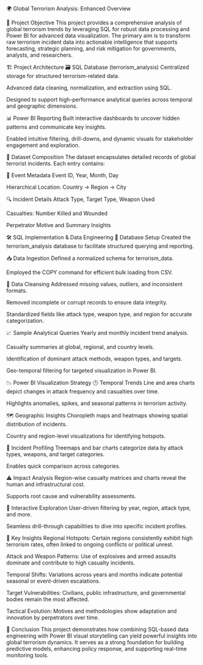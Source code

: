 🌍 Global Terrorism Analysis: Enhanced Overview

📌 Project Objective
This project provides a comprehensive analysis of global terrorism trends by leveraging SQL for robust data processing and Power BI for advanced data visualization. The primary aim is to transform raw terrorism incident data into actionable intelligence that supports forecasting, strategic planning, and risk mitigation for governments, analysts, and researchers.

🏗️ Project Architecture
🗃️ SQL Database (terrorism_analysis)
Centralized storage for structured terrorism-related data.

Advanced data cleaning, normalization, and extraction using SQL.

Designed to support high-performance analytical queries across temporal and geographic dimensions.

📊 Power BI Reporting
Built interactive dashboards to uncover hidden patterns and communicate key insights.

Enabled intuitive filtering, drill-downs, and dynamic visuals for stakeholder engagement and exploration.

📂 Dataset Composition
The dataset encapsulates detailed records of global terrorist incidents. Each entry contains:

📅 Event Metadata
Event ID, Year, Month, Day

Hierarchical Location: Country → Region → City

🔍 Incident Details
Attack Type, Target Type, Weapon Used

Casualties: Number Killed and Wounded

Perpetrator Motive and Summary Insights

🛠️ SQL Implementation & Data Engineering
🧱 Database Setup
Created the terrorism_analysis database to facilitate structured querying and reporting.

📥 Data Ingestion
Defined a normalized schema for terrorism_data.

Employed the COPY command for efficient bulk loading from CSV.

🧹 Data Cleansing
Addressed missing values, outliers, and inconsistent formats.

Removed incomplete or corrupt records to ensure data integrity.

Standardized fields like attack type, weapon type, and region for accurate categorization.

📈 Sample Analytical Queries
Yearly and monthly incident trend analysis.

Casualty summaries at global, regional, and country levels.

Identification of dominant attack methods, weapon types, and targets.

Geo-temporal filtering for targeted visualization in Power BI.

📉 Power BI Visualization Strategy
🕒 Temporal Trends
Line and area charts depict changes in attack frequency and casualties over time.

Highlights anomalies, spikes, and seasonal patterns in terrorism activity.

🗺️ Geographic Insights
Choropleth maps and heatmaps showing spatial distribution of incidents.

Country and region-level visualizations for identifying hotspots.

🔬 Incident Profiling
Treemaps and bar charts categorize data by attack types, weapons, and target categories.

Enables quick comparison across categories.

⚠️ Impact Analysis
Region-wise casualty matrices and charts reveal the human and infrastructural cost.

Supports root cause and vulnerability assessments.

🧭 Interactive Exploration
User-driven filtering by year, region, attack type, and more.

Seamless drill-through capabilities to dive into specific incident profiles.

🧠 Key Insights
Regional Hotspots: Certain regions consistently exhibit high terrorism rates, often linked to ongoing conflicts or political unrest.

Attack and Weapon Patterns: Use of explosives and armed assaults dominate and contribute to high casualty incidents.

Temporal Shifts: Variations across years and months indicate potential seasonal or event-driven escalations.

Target Vulnerabilities: Civilians, public infrastructure, and governmental bodies remain the most affected.

Tactical Evolution: Motives and methodologies show adaptation and innovation by perpetrators over time.

📎 Conclusion
This project demonstrates how combining SQL-based data engineering with Power BI visual storytelling can yield powerful insights into global terrorism dynamics. It serves as a strong foundation for building predictive models, enhancing policy response, and supporting real-time monitoring tools.
